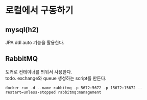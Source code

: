 # 로컬에서 구동하기
## mysql(h2)
JPA ddl auto 기능을 활용한다.

## RabbitMQ
도커로 컨테이너를 띄워서 사용한다. <br/>
todo. exchange와 queue 생성하는 script를 만든다. <br/>

```shell
docker run -d --name rabbitmq -p 5672:5672 -p 15672:15672 --restart=unless-stopped rabbitmq:management
```